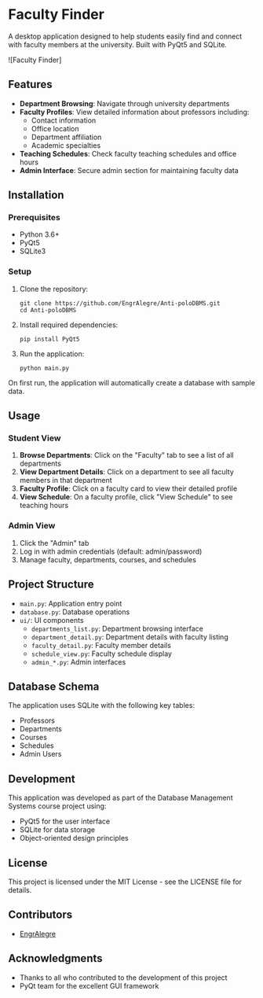 # Faculty Finder

A desktop application designed to help students easily find and connect with faculty members at the university. Built with PyQt5 and SQLite.

![Faculty Finder]

## Features

- **Department Browsing**: Navigate through university departments
- **Faculty Profiles**: View detailed information about professors including:
  - Contact information
  - Office location
  - Department affiliation
  - Academic specialties
- **Teaching Schedules**: Check faculty teaching schedules and office hours
- **Admin Interface**: Secure admin section for maintaining faculty data

## Installation

### Prerequisites

- Python 3.6+
- PyQt5
- SQLite3

### Setup

1. Clone the repository:
   ```
   git clone https://github.com/EngrAlegre/Anti-poloDBMS.git
   cd Anti-poloDBMS
   ```

2. Install required dependencies:
   ```
   pip install PyQt5
   ```

3. Run the application:
   ```
   python main.py
   ```

On first run, the application will automatically create a database with sample data.

## Usage

### Student View

1. **Browse Departments**: Click on the "Faculty" tab to see a list of all departments
2. **View Department Details**: Click on a department to see all faculty members in that department
3. **Faculty Profile**: Click on a faculty card to view their detailed profile
4. **View Schedule**: On a faculty profile, click "View Schedule" to see teaching hours

### Admin View

1. Click the "Admin" tab
2. Log in with admin credentials (default: admin/password)
3. Manage faculty, departments, courses, and schedules

## Project Structure

- `main.py`: Application entry point
- `database.py`: Database operations
- `ui/`: UI components
  - `departments_list.py`: Department browsing interface
  - `department_detail.py`: Department details with faculty listing
  - `faculty_detail.py`: Faculty member details
  - `schedule_view.py`: Faculty schedule display
  - `admin_*.py`: Admin interfaces

## Database Schema

The application uses SQLite with the following key tables:
- Professors
- Departments
- Courses
- Schedules
- Admin Users

## Development

This application was developed as part of the Database Management Systems course project using:

- PyQt5 for the user interface
- SQLite for data storage
- Object-oriented design principles

## License

This project is licensed under the MIT License - see the LICENSE file for details.

## Contributors

- [EngrAlegre](https://github.com/EngrAlegre)

## Acknowledgments

- Thanks to all who contributed to the development of this project
- PyQt team for the excellent GUI framework 

